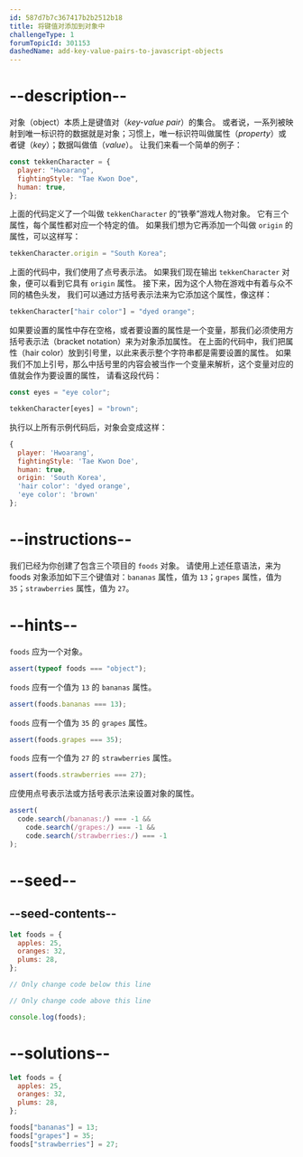 ```yaml
---
id: 587d7b7c367417b2b2512b18
title: 将键值对添加到对象中
challengeType: 1
forumTopicId: 301153
dashedName: add-key-value-pairs-to-javascript-objects
---
```


# --description--

对象（object）本质上是键值对（<dfn>key-value pair</dfn>）的集合。 或者说，一系列被映射到唯一标识符的数据就是对象；习惯上，唯一标识符叫做属性（<dfn>property</dfn>）或者键（<dfn>key</dfn>）；数据叫做值（<dfn>value</dfn>）。 让我们来看一个简单的例子：

```js
const tekkenCharacter = {
  player: "Hwoarang",
  fightingStyle: "Tae Kwon Doe",
  human: true,
};
```

上面的代码定义了一个叫做 `tekkenCharacter` 的“铁拳”游戏人物对象。 它有三个属性，每个属性都对应一个特定的值。 如果我们想为它再添加一个叫做 `origin` 的属性，可以这样写：

```js
tekkenCharacter.origin = "South Korea";
```

上面的代码中，我们使用了点号表示法。 如果我们现在输出 `tekkenCharacter` 对象，便可以看到它具有 `origin` 属性。 接下来，因为这个人物在游戏中有着与众不同的橘色头发， 我们可以通过方括号表示法来为它添加这个属性，像这样：

```js
tekkenCharacter["hair color"] = "dyed orange";
```

如果要设置的属性中存在空格，或者要设置的属性是一个变量，那我们必须使用方括号表示法（bracket notation）来为对象添加属性。 在上面的代码中，我们把属性（hair color）放到引号里，以此来表示整个字符串都是需要设置的属性。 如果我们不加上引号，那么中括号里的内容会被当作一个变量来解析，这个变量对应的值就会作为要设置的属性， 请看这段代码：

```js
const eyes = "eye color";

tekkenCharacter[eyes] = "brown";
```

执行以上所有示例代码后，对象会变成这样：

```js
{
  player: 'Hwoarang',
  fightingStyle: 'Tae Kwon Doe',
  human: true,
  origin: 'South Korea',
  'hair color': 'dyed orange',
  'eye color': 'brown'
};
```

# --instructions--

我们已经为你创建了包含三个项目的 `foods` 对象。 请使用上述任意语法，来为 foods 对象添加如下三个键值对：`bananas` 属性，值为 `13`；`grapes` 属性，值为 `35`；`strawberries` 属性，值为 `27`。

# --hints--

`foods` 应为一个对象。

```js
assert(typeof foods === "object");
```

`foods` 应有一个值为 `13` 的 `bananas` 属性。

```js
assert(foods.bananas === 13);
```

`foods` 应有一个值为 `35` 的 `grapes` 属性。

```js
assert(foods.grapes === 35);
```

`foods` 应有一个值为 `27` 的 `strawberries` 属性。

```js
assert(foods.strawberries === 27);
```

应使用点号表示法或方括号表示法来设置对象的属性。

```js
assert(
  code.search(/bananas:/) === -1 &&
    code.search(/grapes:/) === -1 &&
    code.search(/strawberries:/) === -1
);
```

# --seed--

## --seed-contents--

```js
let foods = {
  apples: 25,
  oranges: 32,
  plums: 28,
};

// Only change code below this line

// Only change code above this line

console.log(foods);
```

# --solutions--

```js
let foods = {
  apples: 25,
  oranges: 32,
  plums: 28,
};

foods["bananas"] = 13;
foods["grapes"] = 35;
foods["strawberries"] = 27;
```
